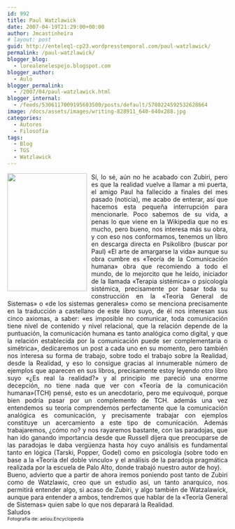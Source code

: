```yaml
---
id: 992
title: Paul Watzlawick
date: 2007-04-19T21:29:00+00:00
author: Jmcastinheira
# layout: post
guid: http://enteleq1-cp23.wordpresstemporal.com/paul-watzlawick/
permalink: /paul-watzlawick/
blogger_blog:
  - lorealenelespejo.blogspot.com
blogger_author:
  - Aulo
blogger_permalink:
  - /2007/04/paul-watzlawick.html
blogger_internal:
  - /feeds/5306117009195603500/posts/default/5780224592532628664
image: /docs/assets/images/writing-828911_640-640x288.jpg
categories:
  - Autores
  - Filosofía
tags:
  - Blog
  - TGS
  - Watzlawick
---
```

<div style="text-align: justify;">
  <a href="http://aeiou.iicm.tugraz.at/aeiou.encyclop.data.image.w/w222383a.jpg"><img class="alignleft" style="margin: 0pt 10px 10px 0pt; float: left; cursor: pointer; width: 182px; height: 269px;" src="http://aeiou.iicm.tugraz.at/aeiou.encyclop.data.image.w/w222383a.jpg" alt="" border="0" /></a>Sí, lo sé, aún no he acabado con Zubiri, pero es que la realidad vuelve a llamar a mi puerta, el amigo Paul ha fallecido a finales del mes pasado (noticia), me acabo de enterar, así que hacemos esta pequeña interrupción para mencionarle. Poco sabemos de su vida, a penas lo que viene en la Wikipedia que no es mucho, pero bueno, nos interesa más su obra, y con eso nos conformamos, tenemos un libro en descarga directa en Psikolibro (buscar por Paul) «El arte de amargarse la vida» aunque su obra cumbre es «Teoría de la Comunicación humana» obra que recomiendo a todo el mundo, de lo mejorcito que he leído, iniciador de la llamada «Terapia sistémica» o psicología sistémica, precisamente por basar toda su construcción en la «Teoria General de Sistemas» o «de los sistemas generales» como se menciona precisamente en la traducción a castellano de este libro suyo, de él nos interesan sus cinco axiomas, a saber: «es imposible no comunicar, toda comunicación tiene nivel de contenido y nivel relacional, que la relación depende de la puntuación, la comunicación humana es tanto analógica como digital, y que la relación establecida por la comunicación puede ser complementaria o simétrica», dedicaremos un post a cada uno en su momento, pero también nos interesa su forma de trabajo, sobre todo el trabajo sobre la Realidad, desde la Realidad, y eso lo consigue gracias al innumerable número de ejemplos que aparecen en sus libros, precisamente estoy leyendo otro libro suyo «¿Es real la realidad?» y al principio me pareció una enorme decepción, no tiene nada que ver con «Teoría de la comunicación humana»(TCH) pensé, esto es un anecdotario, pero me equivoqué, porque bien podría pasar por un complemento de TCH. además una vez entendemos su teoría comprendemos perfectamente que la comunicación analógica es comunicación, y precisamente trabajar con ejemplos constituye un acercamiento a este tipo de comunicación. Además trabajaremos, ¿cómo no? y nos rayaremos bastante, con las paradojas, que han ido ganando importancia desde que Russell dijera que preocuparse de las paradojas le daba vergüenza hasta hoy cuyo análisis es fundamental tanto en lógica (Tarski, Popper, Godel) como en psicología (sobre todo en base a la «Teoría del doble vinculo» y el análisis de la paradoja pragmática realizada por la escuela de Palo Alto, donde trabajó nuestro autor de hoy).<br /> Bueno, advierto que a partir de ahora iremos poniendo post tanto de Zubiri como de Watzlawic, creo que un estudio así, un tanto anarquico, nos permitirá entender algo, si acaso de Zubiri, y algo también de Watzalawick, aunque para entender a ambos, tendremos que hablar de la «Teoría General de Sistemas» quien sabe lo que nos deparará la Realidad.<br /> Saludos<br style="text-align: justify;" />
</div>

<div style="text-align: justify;">
  <span style="font-size: 78%;">Fotografía de: aeiou.Encyclopedia</span>
</div>